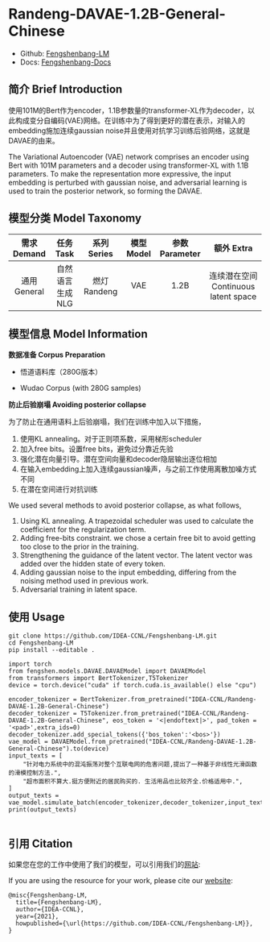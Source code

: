 # Randeng-DAVAE-1.2B-General-Chinese

- Github: [Fengshenbang-LM](https://github.com/IDEA-CCNL/Fengshenbang-LM/tree/main/fengshen/models/DAVAE)
- Docs: [Fengshenbang-Docs](https://fengshenbang-doc.readthedocs.io/zh/latest/docs/%E7%87%83%E7%81%AF%E7%B3%BB%E5%88%97/Randeng-DAVAE-1.2B-General-Chinese.html)

## 简介 Brief Introduction

使用101M的Bert作为encoder，1.1B参数量的transformer-XL作为decoder，以此构成变分自编码(VAE)网络。在训练中为了得到更好的潜在表示，对输入的embedding施加连续gaussian noise并且使用对抗学习训练后验网络，这就是DAVAE的由来。

The Variational Autoencoder (VAE) network comprises an encoder using Bert with 101M parameters and a decoder using transformer-XL with 1.1B parameters. To make the representation more expressive, the input embedding is perturbed with gaussian noise, and adversarial learning is used to train the posterior network, so forming the DAVAE.

## 模型分类 Model Taxonomy

|  需求 Demand  | 任务 Task       | 系列 Series      | 模型 Model    | 参数 Parameter | 额外 Extra |
|  :----:  | :----:  | :----:  | :----:  | :----:  | :----:  |
| 通用 General | 自然语言生成 NLG | 燃灯 Randeng | VAE |      1.2B      |     连续潜在空间 Continuous latent space    |

## 模型信息 Model Information

**数据准备 Corpus Preparation**

* 悟道语料库（280G版本）

* Wudao Corpus (with 280G samples) 

**防止后验崩塌 Avoiding posterior collapse**

为了防止在通用语料上后验崩塌，我们在训练中加入以下措施，
1. 使用KL annealing。对于正则项系数，采用梯形scheduler
2. 加入free bits。设置free bits，避免过分靠近先验
3. 强化潜在向量引导。潜在空间向量和decoder隐层输出逐位相加
4. 在输入embedding上加入连续gaussian噪声，与之前工作使用离散加噪方式不同
5. 在潜在空间进行对抗训练


We used several methods to avoid posterior collapse, as what follows,
1. Using KL annealing. A trapezoidal scheduler was used to calculate the coefficient for the regularization term. 
2. Adding free-bits constraint. we chose a certain free bit to avoid getting too close to the prior in the training.
3. Strengthening the guidance of the latent vector. The latent vector was added over the hidden state of every token.
4. Adding gaussian noise to the input embedding, differing from the noising method used in previous work.
5. Adversarial training in latent space.


## 使用 Usage

```shell
git clone https://github.com/IDEA-CCNL/Fengshenbang-LM.git
cd Fengshenbang-LM
pip install --editable .
```

```python3
import torch
from fengshen.models.DAVAE.DAVAEModel import DAVAEModel
from transformers import BertTokenizer,T5Tokenizer
device = torch.device("cuda" if torch.cuda.is_available() else "cpu")

encoder_tokenizer = BertTokenizer.from_pretrained("IDEA-CCNL/Randeng-DAVAE-1.2B-General-Chinese")
decoder_tokenizer = T5Tokenizer.from_pretrained("IDEA-CCNL/Randeng-DAVAE-1.2B-General-Chinese", eos_token = '<|endoftext|>', pad_token = '<pad>',extra_ids=0)
decoder_tokenizer.add_special_tokens({'bos_token':'<bos>'})
vae_model = DAVAEModel.from_pretrained("IDEA-CCNL/Randeng-DAVAE-1.2B-General-Chinese").to(device)
input_texts = [
    "针对电力系统中的混沌振荡对整个互联电网的危害问题,提出了一种基于非线性光滑函数的滑模控制方法.",
    "超市面积不算大.挺方便附近的居民购买的. 生活用品也比较齐全.价格适用中.",
]
output_texts = vae_model.simulate_batch(encoder_tokenizer,decoder_tokenizer,input_texts)
print(output_texts)


```

## 引用 Citation

如果您在您的工作中使用了我们的模型，可以引用我们的[网站](https://github.com/IDEA-CCNL/Fengshenbang-LM/):

If you are using the resource for your work, please cite our [website](https://github.com/IDEA-CCNL/Fengshenbang-LM/):

```text
@misc{Fengshenbang-LM,
  title={Fengshenbang-LM},
  author={IDEA-CCNL},
  year={2021},
  howpublished={\url{https://github.com/IDEA-CCNL/Fengshenbang-LM}},
}
```